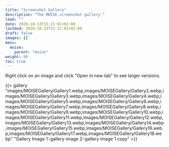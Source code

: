```yaml
---
title: "Screenshot Gallery"
description: "The MOISE screenshot gallery."
lead: ""
date: 2020-10-13T15:21:01+02:00
lastmod: 2020-10-13T15:21:01+02:00
draft: false
images: []
menu:
  moise:
    parent: "moise"
weight: 90
toc: true
---
```


Right click on an image and click "Open in new tab" to see larger versions.

{{< gallery "images/MOISEGallery/Gallery1.webp,images/MOISEGallery/Gallery2.webp,images/MOISEGallery/Gallery3.webp,images/MOISEGallery/Gallery4.webp,images/MOISEGallery/Gallery5.webp,images/MOISEGallery/Gallery6.webp,images/MOISEGallery/Gallery7.webp,images/MOISEGallery/Gallery8.webp,images/MOISEGallery/Gallery9.webp,images/MOISEGallery/Gallery10.webp,images/MOISEGallery/Gallery11.webp,images/MOISEGallery/Gallery12.webp,images/MOISEGallery/Gallery13.webp,images/MOISEGallery/Gallery14.webp,images/MOISEGallery/Gallery15.webp,images/MOISEGallery/Gallery16.webp,images/MOISEGallery/Gallery17.webp,images/MOISEGallery/Gallery18.webp" "Gallery Image 1::gallery image 2::gallery image 1 copy" >}}